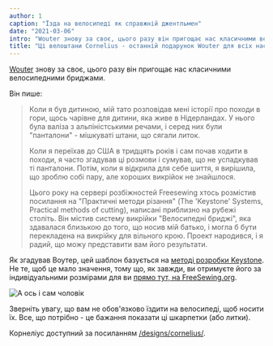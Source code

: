 ```yaml
---
author: 1
caption: "Їзда на велосипеді як справжній джентльмен"
date: "2021-03-06"
intro: "Wouter знову за своє, цього разу він пригощає нас класичними велосипедними бриджами."
title: "Ці велоштани Cornelius - останній подарунок Wouter для всіх нас"
---
```



[Wouter](https://www.instagram.com/wouter.vdub/) знову за своє, цього разу він пригощає нас класичними велосипедними бриджами.

Він пише:

> Коли я був дитиною, мій тато розповідав мені історії про походи в гори, щось чарівне для дитини, яка живе в Нідерландах. У нього була валіза з альпіністськими речами, і серед них були "панталони" - мішкуваті штани, що сягали литок. 
> 
> Коли я переїхав до США в тридцять років і сам почав ходити в походи, я часто згадував ці розмови і сумував, що не успадкував ті панталони. Потім, коли я відкрила для себе шиття, я вирішила, що зроблю собі пару, але хороших викрійок не знайшлося. 
> 
> Цього року на сервері розбіжностей Freesewing хтось розмістив посилання на "Практичні методи різання" (The 'Keystone' Systems, Practical methods of cutting), написані приблизно на рубежі століть. Він містив систему викрійки "Велосипедні бриджі", яка здавалася близькою до того, що носив мій батько, і могла б бути перекладена на викрійку для вільного крою. Проект народився, і я радий, що можу представити вам його результати.

Як згадував Воутер, цей шаблон базується на [методі розробки Keystone](https://archive.org/details/keystonesystemsc00heck/page/n5/mode/2up). Не те, щоб це мало значення, тому що, як завжди, ви отримуєте його за індивідуальними розмірами для ви [прямо тут, на FreeSewing.org](/designs/cornelius/).

![А ось і сам чоловік](https://posts.freesewing.org/uploads/wouter_9fbc821146.jpg)

Зверніть увагу, що вам не обов'язково їздити на велосипеді, щоб носити їх. Все, що потрібно - це бажання показати ці шкарпетки (або литки).

Корнеліус доступний за посиланням [/designs/cornelius/](/designs/cornelius/).


